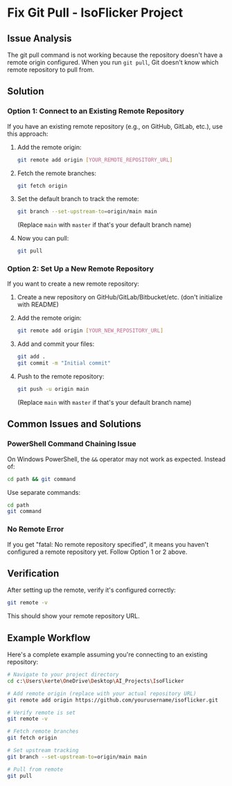 # Fix Git Pull - IsoFlicker Project

## Issue Analysis

The git pull command is not working because the repository doesn't have a remote origin configured. When you run `git pull`, Git doesn't know which remote repository to pull from.

## Solution

### Option 1: Connect to an Existing Remote Repository

If you have an existing remote repository (e.g., on GitHub, GitLab, etc.), use this approach:

1. Add the remote origin:
   ```bash
   git remote add origin [YOUR_REMOTE_REPOSITORY_URL]
   ```

2. Fetch the remote branches:
   ```bash
   git fetch origin
   ```

3. Set the default branch to track the remote:
   ```bash
   git branch --set-upstream-to=origin/main main
   ```
   (Replace `main` with `master` if that's your default branch name)

4. Now you can pull:
   ```bash
   git pull
   ```

### Option 2: Set Up a New Remote Repository

If you want to create a new remote repository:

1. Create a new repository on GitHub/GitLab/Bitbucket/etc. (don't initialize with README)
2. Add the remote origin:
   ```bash
   git remote add origin [YOUR_NEW_REPOSITORY_URL]
   ```

3. Add and commit your files:
   ```bash
   git add .
   git commit -m "Initial commit"
   ```

4. Push to the remote repository:
   ```bash
   git push -u origin main
   ```
   (Replace `main` with `master` if that's your default branch name)

## Common Issues and Solutions

### PowerShell Command Chaining Issue

On Windows PowerShell, the `&&` operator may not work as expected. Instead of:
```bash
cd path && git command
```

Use separate commands:
```bash
cd path
git command
```

### No Remote Error

If you get "fatal: No remote repository specified", it means you haven't configured a remote repository yet. Follow Option 1 or 2 above.

## Verification

After setting up the remote, verify it's configured correctly:
```bash
git remote -v
```

This should show your remote repository URL.

## Example Workflow

Here's a complete example assuming you're connecting to an existing repository:

```bash
# Navigate to your project directory
cd c:\Users\kerte\OneDrive\Desktop\AI_Projects\IsoFlicker

# Add remote origin (replace with your actual repository URL)
git remote add origin https://github.com/yourusername/isoflicker.git

# Verify remote is set
git remote -v

# Fetch remote branches
git fetch origin

# Set upstream tracking
git branch --set-upstream-to=origin/main main

# Pull from remote
git pull
```